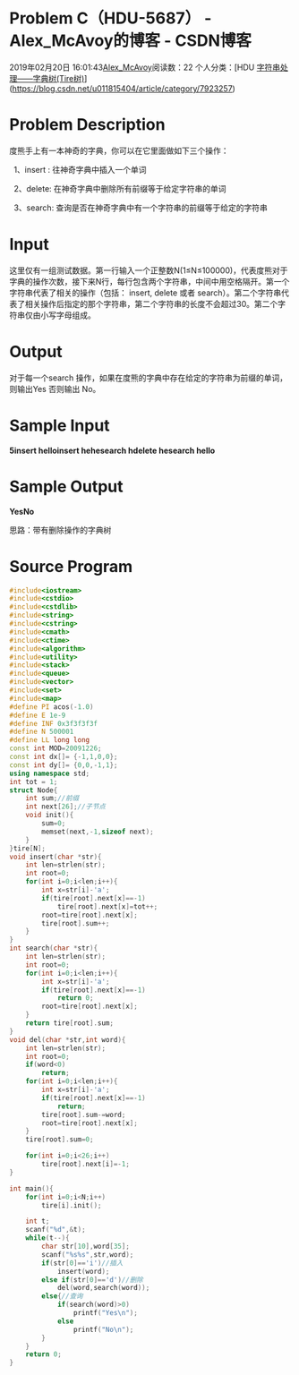 # Problem C（HDU-5687） - Alex_McAvoy的博客 - CSDN博客





2019年02月20日 16:01:43[Alex_McAvoy](https://me.csdn.net/u011815404)阅读数：22
个人分类：[HDU																[字符串处理——字典树(Tire树)](https://blog.csdn.net/u011815404/article/category/8681920)](https://blog.csdn.net/u011815404/article/category/7923257)








> 
# Problem Description

度熊手上有一本神奇的字典，你可以在它里面做如下三个操作： 

  1、insert : 往神奇字典中插入一个单词 

  2、delete: 在神奇字典中删除所有前缀等于给定字符串的单词 

  3、search: 查询是否在神奇字典中有一个字符串的前缀等于给定的字符串 

# Input

这里仅有一组测试数据。第一行输入一个正整数N(1≤N≤100000)，代表度熊对于字典的操作次数，接下来N行，每行包含两个字符串，中间中用空格隔开。第一个字符串代表了相关的操作（包括： insert, delete 或者 search）。第二个字符串代表了相关操作后指定的那个字符串，第二个字符串的长度不会超过30。第二个字符串仅由小写字母组成。

# Output

对于每一个search 操作，如果在度熊的字典中存在给定的字符串为前缀的单词，则输出Yes 否则输出 No。

# **Sample Input**

**5insert helloinsert hehesearch hdelete hesearch hello**

# Sample Output

**YesNo**


思路：带有删除操作的字典树

# Source Program

```cpp
#include<iostream>
#include<cstdio>
#include<cstdlib>
#include<string>
#include<cstring>
#include<cmath>
#include<ctime>
#include<algorithm>
#include<utility>
#include<stack>
#include<queue>
#include<vector>
#include<set>
#include<map>
#define PI acos(-1.0)
#define E 1e-9
#define INF 0x3f3f3f3f
#define N 500001
#define LL long long
const int MOD=20091226;
const int dx[]= {-1,1,0,0};
const int dy[]= {0,0,-1,1};
using namespace std;
int tot = 1;
struct Node{
    int sum;//前缀
    int next[26];//子节点
    void init(){
        sum=0;
        memset(next,-1,sizeof next);
    }
}tire[N];
void insert(char *str){
    int len=strlen(str);
    int root=0;
    for(int i=0;i<len;i++){
        int x=str[i]-'a';
        if(tire[root].next[x]==-1)
            tire[root].next[x]=tot++;
        root=tire[root].next[x];
        tire[root].sum++;
    }
}
int search(char *str){
    int len=strlen(str);
    int root=0;
    for(int i=0;i<len;i++){
        int x=str[i]-'a';
        if(tire[root].next[x]==-1)
            return 0;
        root=tire[root].next[x];
    }
    return tire[root].sum;
}
void del(char *str,int word){
    int len=strlen(str);
    int root=0;
    if(word<0)
        return;
    for(int i=0;i<len;i++){
        int x=str[i]-'a';
        if(tire[root].next[x]==-1)
            return;
        tire[root].sum-=word;
        root=tire[root].next[x];
    }
    tire[root].sum=0;

    for(int i=0;i<26;i++)
        tire[root].next[i]=-1;
}

int main(){
    for(int i=0;i<N;i++)
        tire[i].init();

    int t;
    scanf("%d",&t);
    while(t--){
        char str[10],word[35];
        scanf("%s%s",str,word);
        if(str[0]=='i')//插入
            insert(word);
        else if(str[0]=='d')//删除
            del(word,search(word));
        else{//查询
            if(search(word)>0)
                printf("Yes\n");
            else
                printf("No\n");
        }
    }
    return 0;
}
```






